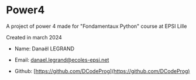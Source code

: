 # Power4

A project of power 4 made for \"Fondamentaux Python\" course at EPSI Lille

Created in march 2024



- Name: Danaël LEGRAND

- Email: danael.legrand@ecoles-epsi.net

- Github: [https://github.com/DCodeProg](https://github.com/DCodeProg)
